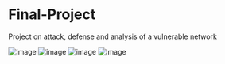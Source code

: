 # Final-Project
Project on attack, defense and analysis of a vulnerable network




![image](https://user-images.githubusercontent.com/74943133/125708803-2ccd1a3b-ec69-48de-bd91-0dd3c1d6d2c0.png)
![image](https://user-images.githubusercontent.com/74943133/125708898-aac3224d-2d42-44b3-8dfb-4d58d1467602.png)
![image](https://user-images.githubusercontent.com/74943133/125708908-4f68a5b8-ad71-43cf-976b-17800061e3f4.png)
![image](https://user-images.githubusercontent.com/74943133/125708974-43fcbd2c-3bb5-4634-b498-f58668b14e37.png)
